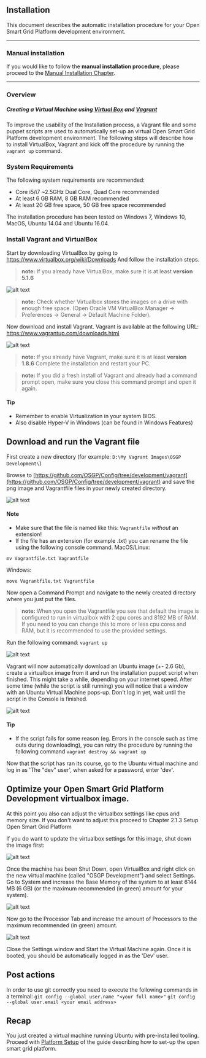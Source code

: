 
## Installation

This document describes the automatic installation procedure for your Open Smart Grid Platform development environment.

---
### Manual installation

If you would like to follow the **manual installation procedure**, please proceed to the [Manual Installation Chapter](./manualInstallation.md).  

---

### Overview
##### Creating a Virtual Machine using [Virtual Box](https://www.virtualbox.org/) and [Vagrant](https://www.vagrantup.com)
To improve the usability of the Installation process, a Vagrant file and some puppet scripts are used to automatically set-up an virtual Open Smart Grid Platform development environment. The following steps will describe how to install VirtualBox, Vagrant and kick off the procedure by running the `vagrant up` command.

### System Requirements
The following system requirements are recommended:

- Core i5/i7 ~2.5GHz Dual Core, Quad Core recommended
- At least 6 GB RAM, 8 GB RAM recommended
- At least 20 GB free space, 50 GB free space recommended

The installation procedure has been tested on Windows 7, Windows 10, MacOS, Ubuntu 14.04 and Ubuntu 16.04.

### Install Vagrant and VirtualBox

Start by downloading VirtualBox by going to <https://www.virtualbox.org/wiki/Downloads>
And follow the installation steps. 
> **note:** If you already have VirtualBox, make sure it is at least **version 5.1.6**

![alt text](./installation-script-screenshots/01.png)

> **note:** Check whether Virtualbox stores the images on a drive with enough free space. (Open Oracle VM VirtualBox Manager -> Preferences -> General -> Default Machine Folder).

Now download and install Vagrant. Vagrant is available at the following URL:
<https://www.vagrantup.com/downloads.html>

![alt text](./installation-script-screenshots/02.png)

> **note:** If you already have Vagrant, make sure it is at least **version 1.8.6**
Complete the installation and restart your PC.

> **note:** If you did a fresh install of Vagrant and already had a command prompt open, make sure you close this command prompt and open it again.

#### Tip
 - Remember to enable Virtualization in your system BIOS.
 - Also disable Hyper-V in Windows (can be found in Windows Features)

## Download and run the Vagrant file
First create a new directory (for example: `D:\My Vagrant Images\OSGP Development\`)

Browse to [https://github.com/OSGP/Config/tree/development/vagrant](https://github.com/OSGP/Config/tree/development/vagrant) and save the png image and Vagrantfile files in your newly created directory.

![alt text](./installation-script-screenshots/03.png)

#### Note
 - Make sure that the file is named like this: `Vagrantfile`  *without* an extension!
 - If the file has an extension (for example .txt) you can rename the file using the following console command.
MacOS/Linux:
```shell
mv Vagrantfile.txt Vagrantfile
```
Windows:
```shell
move Vagrantfile.txt Vagrantfile
```

Now open a Command Prompt and navigate to the newly created directory where you just put the files.

> **note:** When you open the Vagrantfile you see that default the image is configured to run in virtualbox with 2 cpu cores and 8192 MB of RAM. If you need to you can change this to more or less cpu cores and RAM, but it is recommended to use the provided settings.

Run the following command:
`vagrant up`

![alt text](./installation-script-screenshots/04.png)

Vagrant will now automatically download an Ubuntu image (+- 2.6 Gb), create a virtualbox image from it and run the installation puppet script when finished. This might take a while, depending on your internet speed.
After some time (while the script is still running) you will notice that a window with an Ubuntu Virtual Machine pops-up.
Don't log in yet, wait until the script in the Console is finished.

![alt text](./installation-script-screenshots/05.png)

#### Tip
 - If the script fails for some reason (eg. Errors in the console such as time outs during downloading), you can retry the procedure by running the following command `vagrant destroy && vagrant up`

Now that the script has ran its course, go to the Ubuntu virtual machine and log in as 'The "dev" user', when asked for a password, enter 'dev'. 

## Optimize your Open Smart Grid Platform Development virtualbox image.
At this point you also can adjust the virtualbox settings like cpus and memory size. If you don't want to adjust this proceed to Chapter 2.1.3 Setup Open Smart Grid Platform

If you do want to update the virtualbox settings for this image, shut down the image first:

![alt text](./installation-script-screenshots/06.png)

Once the machine has been Shut Down, open VirtualBox and right click on the new virtual machine (called "OSGP Development") and select Settings. Go to System and increase the Base Memory of the system to at least 6144 MB (6 GB) (or the maximum recommended (in green) amount for your system).

![alt text](./installation-script-screenshots/07.png)

Now go to the Processor Tab and increase the amount of Processors to the maximum recommended (in green) amount.

![alt text](./installation-script-screenshots/08.png)

Close the Settings window and Start the Virtual Machine again. Once it is booted, you should be automatically logged in as the 'Dev' user.

## Post actions

In order to use git correctly you need to execute the following commands in a terminal:
`git config --global user.name "<your full name>"`
`git config --global user.email <your email address>`

## Recap

You just created a virtual machine running Ubuntu with pre-installed tooling. Proceed with [Platform Setup](setupOSGP.md) of the guide describing how to set-up the open smart grid platform.
